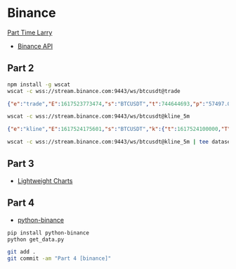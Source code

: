 # Binance

[Part Time Larry](https://www.youtube.com/channel/UCY2ifv8iH1Dsgjrz-h3lWLQ)

- [Binance API](https://www.youtube.com/playlist?list=PLvzuUVysUFOuB1kJQ3S2G-nB7_nHhD7Ay)

## Part 2

```bash
npm install -g wscat
wscat -c wss://stream.binance.com:9443/ws/btcusdt@trade
```
```json
{"e":"trade","E":1617523773474,"s":"BTCUSDT","t":744644693,"p":"57497.07000000","q":"0.00034900","b":5441766279,"a":5441765967,"T":1617523773473,"m":false,"M":true}
```
```bash
wscat -c wss://stream.binance.com:9443/ws/btcusdt@kline_5m
```
```json
{"e":"kline","E":1617524175601,"s":"BTCUSDT","k":{"t":1617524100000,"T":1617524399999,"s":"BTCUSDT","i":"5m","f":744649686,"L":744651050,"o":"57479.99000000","c":"57520.11000000","h":"57527.97000000","l":"57446.11000000","v":"89.93967900","n":1365,"x":false,"q":"5170139.40269239","V":"40.02467100","Q":"2301420.17603603","B":"0"}}
```
```bash
wscat -c wss://stream.binance.com:9443/ws/btcusdt@kline_5m | tee dataset.txt
```
## Part 3
- [Lightweight Charts](https://github.com/tradingview/lightweight-charts)
## Part 4
- [python-binance](https://python-binance.readthedocs.io/en/latest/)
```bash
pip install python-binance
python get_data.py
```

```bash
git add .
git commit -am "Part 4 [binance]"
```